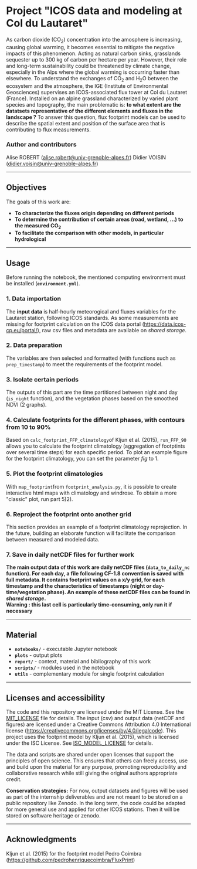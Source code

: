 # Project "ICOS data and modeling at Col du Lautaret"

As carbon dioxide (CO<sub>2</sub>) concentration into the amosphere is increasing, causing global warming, it becomes essential to mitigate the negative impacts of this phenomenon. Acting as natural carbon sinks, grasslands sequester up to 300 kg of carbon per hectare per year. However, their role and long-term sustainability could be threatened by climate change, especially in the Alps where the global warming is occurring faster than elsewhere. To understand the exchanges of CO<sub>2</sub> and H<sub>2</sub>O between the ecosystem and the atmosphere, the IGE (Institute of Environmental Geosciences) supervises an ICOS-associated flux tower at Col du Lautaret (France). Installed on an alpine grassland characterized by varied plant species and topography, the main problematic is: **to what extent are the datatsets representative of the different elements and fluxes in the landscape ?** To answer this question, flux footprint models can be used to describe the spatial extent and position of the surface area that is contributing to flux measurements.

### Author and contributors
Alise ROBERT (alise.robert@univ-grenoble-alpes.fr)
Didier VOISIN (didier.voisin@univ-grenoble-alpes.fr)

---

## Objectives

The goals of this work are:  
- **To characterize the fluxes origin depending on different periods**  
- **To determine the contribution of certain areas (road, wetland, ...) to the measured CO<sub>2</sub>**  
- **To facilitate the comparison with other models, in particular hydrological**

---

## Usage 

Before running the notebook, the mentioned computing environment must be installed (**`environment.yml`**).  

### 1. Data importation

The **input data** is half-hourly meteorogical and fluxes variables for the Lautaret station, following ICOS standards. As some measurements are missing for footprint calculation on the ICOS data portal (https://data.icos-cp.eu/portal/), raw csv files and metadata are available on _shared storage_. 

### 2. Data preparation

The variables are then selected and formatted (with functions such as `prep_timestamp`) to meet the requirements of the footprint model.

### 3. Isolate certain periods

The outputs of this part are the time partitioned between night and day (`is_night` function), and the vegetation phases based on the smoothed NDVI (2 graphs).

### 4. Calculate footprints for the different phases, with contours from 10 to 90%

Based on `calc_footprint_FFP_climatology`of Kljun et al. (2015), `run_FFP_90` allows you to calculate the footprint climatology (aggregation of footptints over several time steps) for each specific period. To plot an example figure for the footprint climatology, you can set the parameter _fig_ to 1. 

### 5. Plot the footprint climatologies

With `map_footprint`from `footprint_analysis.py`, it is possible to create interactive html maps with climatology and windrose. To obtain a more "classic" plot, run part 5)2).

### 6. Reproject the footprint onto another grid

This section provides an example of a footprint climatology reprojection. In the future, building an elaborate function will facilitate the comparison between measured and modeled data.

### 7. Save in daily netCDF files for further work

**The main output data of this work are daily netCDF files (`data_to_daily_nc` function). For each day, a file following CF-1.8 convention is saved with full metadata. It contains footprint values on a x/y grid, for each timestamp and the characteristics of timestamps (night or day-time/vegetation phase). An example of these netCDF files can be found in _shared storage_.   
Warning : this last cell is particularly time-consuming, only run it if necessary**

---

## Material

- **`notebooks/`** - executable Jupyter notebook
- **`plots`** - output plots
- **`report/`** - context, material and bibliography of this work
- **`scripts/`** - modules used in the notebook
- **`utils`** - complementary module for single footprint calculation

---

## Licenses and accessibility

The code and this repository are licensed under the MIT License. See the [MIT_LICENSE](MIT_LICENSE) file for details.
The input (csv) and output data (netCDF and figures) are licensed under a Creative Commons Attribution 4.0 International license (https://creativecommons.org/licenses/by/4.0/legalcode). 
This project uses the footprint model by Kljun et al. (2015), which is licensed under the ISC License. See [ISC_MODEL_LICENSE](ISC_MODEL_LICENSE) for details.  

The data and scripts are shared under open licenses that support the principles of open science. This ensures that others can freely access, use and build upon the material for any purpose, promoting reproducibility and collaborative research while still giving the original authors appropriate credit.  

**Conservation strategies:** For now, output datasets and figures will be used as part of the internship deliverables and are not meant to be stored on a public repository like Zenodo. In the long term, the code could be adapted for more general use and applied for other ICOS stations. Then it will be stored on software heritage or zenodo.

---

## Acknowledgments

Kljun et al. (2015) for the footprint model
Pedro Coimbra (https://github.com/pedrohenriquecoimbra/FluxPrint)